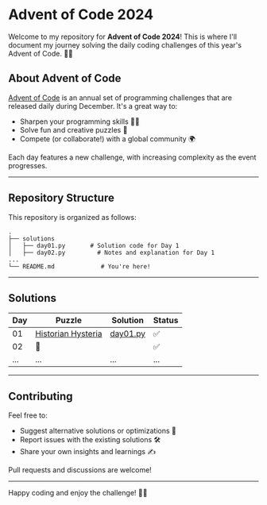# Advent of Code 2024

Welcome to my repository for **Advent of Code 2024**! 
This is where I'll document my journey solving the daily 
coding challenges of this year's Advent of Code. 🎄✨

## About Advent of Code

[Advent of Code](https://adventofcode.com/) is an annual set of programming challenges that are released daily during December. It's a great way to:

- Sharpen your programming skills 🧑‍💻
- Solve fun and creative puzzles 🎁
- Compete (or collaborate!) with a global community 🌍

Each day features a new challenge, with increasing complexity as the event progresses.

---

## Repository Structure

This repository is organized as follows:

```
.
├── solutions
│   ├── day01.py       # Solution code for Day 1
│   ├── day02.py         # Notes and explanation for Day 1
...
└── README.md             # You're here!
```
---

## Solutions

| Day | Puzzle                                                                     | Solution                       | Status |
|-----|----------------------------------------------------------------------------|--------------------------------|--------|
| 01  | [Historian Hysteria](https://adventofcode.com/2024/day/1) | [day01.py](solutions/day01.py) | ✅      |
| 02  | 🌟                                                                         |                                | ✅      |
| ... | ...                                                                        | ...                            | ...    |

---

## Contributing

Feel free to:

- Suggest alternative solutions or optimizations 🚀
- Report issues with the existing solutions 🛠️
- Share your own insights and learnings ✍️

Pull requests and discussions are welcome!

---

Happy coding and enjoy the challenge! 🎄🎅